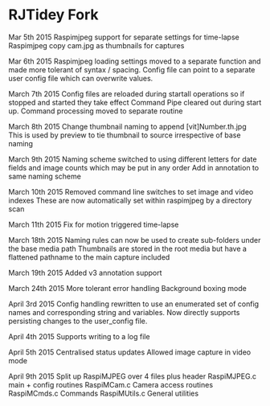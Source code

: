 # RJTidey Fork

Mar 5th 2015
Raspimjpeg support for separate settings for time-lapse
Raspimjpeg copy cam.jpg as thumbnails for captures

Mar 6th 2015
Raspimjpeg loading settings moved to a separate function and
made more tolerant of syntax / spacing. Config file can point to
a separate user config file which can overwrite values.

March 7th 2015
Config files are reloaded during startall operations so if stopped and started
they take effect
Command Pipe cleared out during start up.
Command processing moved to separate routine

March 8th 2015
Change thumbnail naming to append [vit]Number.th.jpg
This is used by preview to tie thumbnail to source irrespective of base naming

March 9th 2015
Naming scheme switched to using different letters for date fields and image counts
which may be put in any order
Add in annotation to same naming scheme

March 10th 2015
Removed command line switches to set image and video indexes
These are now automatically set within raspimjpeg by a directory scan

March 11th 2015
Fix for motion triggered time-lapse

March 18th 2015
Naming rules can now be used to create sub-folders under the base media path
Thumbnails are stored in the root media but have a flattened pathname to the main capture included

March 19th 2015
Added v3 annotation support

March 24th 2015
More tolerant error handling
Background boxing mode

April 3rd 2015
Config handling rewritten to use an enumerated set of config names and corresponding string and variables.
Now directly supports persisting changes to the user_config file.

April 4th 2015
Supports writing to a log file

April 5th 2015
Centralised status updates
Allowed image capture in video mode

April 9th 2015
Split up RaspiMJPEG over 4 files plus header
RaspiMJPEG.c main + config routines
RaspiMCam.c Camera access routines
RaspiMCmds.c Commands
RaspiMUtils.c General utilities
